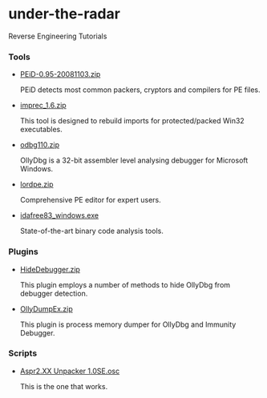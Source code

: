 # under-the-radar
Reverse Engineering Tutorials

### Tools
- [PEiD-0.95-20081103.zip](http://www.softpedia.com/get/Programming/Packers-Crypters-Protectors/PEiD-updated.shtml)

  PEiD detects most common packers, cryptors and compilers for PE files.

- [imprec_1.6.zip](https://github.com/trietptm/Import_REConstructor-Archive)

  This tool is designed to rebuild imports for protected/packed Win32 executables.

- [odbg110.zip](http://www.ollydbg.de/odbg110.zip)

  OllyDbg is a 32-bit assembler level analysing debugger for Microsoft Windows.

- [lordpe.zip](https://www.softpedia.com/get/Programming/File-Editors/LordPE.shtml)

  Comprehensive PE editor for expert users.

- [idafree83_windows.exe](https://out7.hex-rays.com/files/idafree83_windows.exe)

  State-of-the-art binary code analysis tools.

### Plugins
- [HideDebugger.zip](https://www.aldeid.com/wiki/OllyDbg/HideDebugger)

  This plugin employs a number of methods to hide OllyDbg from debugger detection.

- [OllyDumpEx.zip](https://low-priority.appspot.com/ollydumpex/OllyDumpEx.zip)

  This plugin is process memory dumper for OllyDbg and Immunity Debugger.

### Scripts
- [Aspr2.XX Unpacker 1.0SE.osc](https://github.com/re4lfl0w/lena_reversing/blob/master/snd-reversingwithlena-tutorials/snd-reversingwithlena-tutorial39.tutorial/files/Aspr2.XX%20Unpacker%201.0SE.osc)

  This is the one that works.
